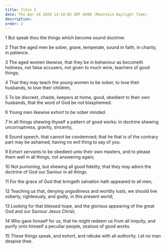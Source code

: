 ```yaml
---
title: Titus 2
date: Thu Apr 16 2020 14:10:02 GMT-0600 (Mountain Daylight Time)
description: 
order: 2
---
```


<p>1 But speak thou the things which become sound doctrine:</p>
<p>
  2 That the aged men be sober, grave, temperate, sound in faith, in charity, in
  patience.
</p>
<p>
  3 The aged women likewise, that they be in behaviour as becometh holiness, not
  false accusers, not given to much wine, teachers of good things;
</p>
<p>
  4 That they may teach the young women to be sober, to love their husbands, to
  love their children,
</p>
<p>
  5 To be discreet, chaste, keepers at home, good, obedient to their own
  husbands, that the word of God be not blasphemed.
</p>
<p>6 Young men likewise exhort to be sober minded.</p>
<p>
  7 In all things shewing thyself a pattern of good works: in doctrine shewing
  uncorruptness, gravity, sincerity,
</p>
<p>
  8 Sound speech, that cannot be condemned; that he that is of the contrary part
  may be ashamed, having no evil thing to say of you.
</p>
<p>
  9 Exhort servants to be obedient unto their own masters, and to please them
  well in all things; not answering again;
</p>
<p>
  10 Not purloining, but shewing all good fidelity; that they may adorn the
  doctrine of God our Saviour in all things.
</p>
<p>11 For the grace of God that bringeth salvation hath appeared to all men,</p>
<p>
  12 Teaching us that, denying ungodliness and worldly lusts, we should live
  soberly, righteously, and godly, in this present world;
</p>
<span></span>
<p>
  13 Looking for that blessed hope, and the glorious appearing of the great God
  and our Saviour Jesus Christ;
</p>
<p>
  14 Who gave himself for us, that he might redeem us from all iniquity, and
  purify unto himself a peculiar people, zealous of good works.
</p>
<p>
  15 These things speak, and exhort, and rebuke with all authority. Let no man
  despise thee.
</p>
